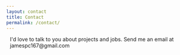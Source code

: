 ```yaml
---
layout: contact
title: Contact
permalink: /contact/
---
```


<p style="margin:2%;">I'd love to talk to you about projects and jobs. Send me an email at jamespc167@gmail.com</p>
